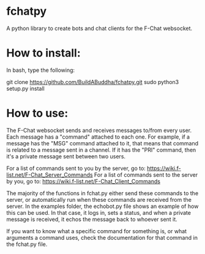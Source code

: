 # fchatpy
A python library to create bots and chat clients for the F-Chat websocket.

# How to install:

In bash, type the following:

git clone https://github.com/BuildABuddha/fchatpy.git
sudo python3 setup.py install

# How to use:

The F-Chat websocket sends and receives messages to/from every user. Each message has a "command" attached to each one. For example, if a message has the "MSG" command attached to it, that means that command is related to a message sent in a channel. If it has the "PRI" command, then it's a private message sent between two users. 

For a list of commands sent to you by the server, go to: https://wiki.f-list.net/F-Chat_Server_Commands
For a list of commands sent to the server by you, go to: https://wiki.f-list.net/F-Chat_Client_Commands

The majority of the functions in fchat.py either send these commands to the server, or automatically run when these commands are received from the server. In the examples folder, the echobot.py file shows an example of how this can be used. In that case, it logs in, sets a status, and when a private message is received, it echos the message back to whoever sent it. 

If you want to know what a specific command for something is, or what arguments a command uses, check the documentation for that command in the fchat.py file. 
